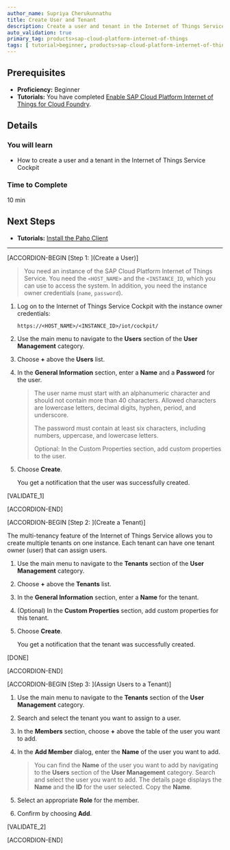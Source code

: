 ```yaml
---
author_name: Supriya Cherukunnathu
title: Create User and Tenant
description: Create a user and tenant in the Internet of Things Service Cockpit.
auto_validation: true
primary_tag: products>sap-cloud-platform-internet-of-things
tags: [ tutorial>beginner, products>sap-cloud-platform-internet-of-things, topic>internet-of-things, topic>cloud, tutorial>license ]
---
```



## Prerequisites
 - **Proficiency:** Beginner
 - **Tutorials:** You have completed [Enable SAP Cloud Platform Internet of Things for Cloud Foundry](iot-cf-enable-iot-service).


## Details
### You will learn
- How to create a user and a tenant in the Internet of Things Service Cockpit

### Time to Complete
10 min

## Next Steps
- **Tutorials:** [Install the Paho Client](iot-cf-install-paho-client)

---

[ACCORDION-BEGIN [Step 1: ](Create a User)]

>You need an instance of the SAP Cloud Platform Internet of Things Service. You need the `<HOST_NAME>` and the `<INSTANCE_ID`, which you can use to access the system. In addition, you need the instance owner credentials (`name`, `password`).

1.  Log on to the Internet of Things Service Cockpit with the instance owner credentials:

    `https://<HOST_NAME>/<INSTANCE_ID>/iot/cockpit/`

2.  Use the main menu to navigate to the **Users** section of the **User Management** category.

3.  Choose **+** above the **Users** list.

4.  In the **General Information** section, enter a **Name** and a **Password** for the user.

    >The user name must start with an alphanumeric character and should not contain more than 40 characters. Allowed characters are lowercase letters, decimal digits, hyphen, period, and underscore.
    >
    >The password must contain at least six characters, including numbers, uppercase, and lowercase letters.
    >
    >Optional: In the Custom Properties section, add custom properties to the user.

5.  Choose **Create**.

    You get a notification that the user was successfully created.

[VALIDATE_1]

[ACCORDION-END]

[ACCORDION-BEGIN [Step 2: ](Create a Tenant)]

The multi-tenancy feature of the Internet of Things Service allows you to create multiple tenants on one instance. Each tenant can have one tenant owner (user) that can assign users.

1.  Use the main menu to navigate to the **Tenants** section of the **User Management** category.

2.  Choose **+** above the **Tenants** list.

3.  In the **General Information** section, enter a **Name** for the tenant.

4.  (Optional) In the **Custom Properties** section, add custom properties for this tenant.

5.  Choose **Create**.

    You get a notification that the tenant was successfully created.

[DONE]

[ACCORDION-END]

[ACCORDION-BEGIN [Step 3: ](Assign Users to a Tenant)]

1.  Use the main menu to navigate to the **Tenants** section of the **User Management** category.

2.  Search and select the tenant you want to assign to a user.

3.  In the **Members** section, choose **+** above the table of the user you want to add.

4.  In the **Add Member** dialog, enter the **Name** of the user you want to add.

    >You can find the **Name** of the user you want to add by navigating to the **Users** section of the **User Management** category.
    Search and select the user you want to add. The details page displays the **Name** and the **ID** for the user selected. Copy the **Name**.

5.  Select an appropriate **Role** for the member.

6.  Confirm by choosing **Add**.

[VALIDATE_2]

[ACCORDION-END]
